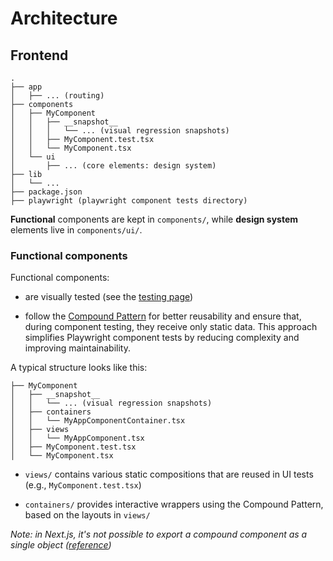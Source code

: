 # Architecture

## Frontend

```
.
├── app
│   ├── ... (routing)
├── components
│   ├── MyComponent
│   │   ├── __snapshot__
│   │   │   └── ... (visual regression snapshots)
│   │   ├── MyComponent.test.tsx
│   │   └── MyComponent.tsx
│   └── ui
│       ├── ... (core elements: design system)
├── lib
│   └── ...
├── package.json
├── playwright (playwright component tests directory)
```

**Functional** components are kept in `components/`, while **design system** elements live in `components/ui/`.

### Functional components

Functional components:

- are visually tested (see the [testing page](testing.md))

- follow the [Compound Pattern](https://www.patterns.dev/react/compound-pattern) for better reusability and ensure that, during component testing, they receive only static data. This approach simplifies Playwright component tests by reducing complexity and improving maintainability.

A typical structure looks like this:

```
├── MyComponent
│   ├── __snapshot__
│   │   └── ... (visual regression snapshots)
│   ├── containers
│   │   └── MyAppComponentContainer.tsx
│   ├── views
│   │   └── MyAppComponent.tsx
│   ├── MyComponent.test.tsx
│   └── MyComponent.tsx
```

- `views/` contains various static compositions that are reused in UI tests (e.g., `MyComponent.test.tsx`)

- `containers/` provides interactive wrappers using the Compound Pattern, based on the layouts in `views/`

_Note: in Next.js, it's not possible to export a compound component as a single object ([reference](https://github.com/vercel/next.js/issues/44030))_
